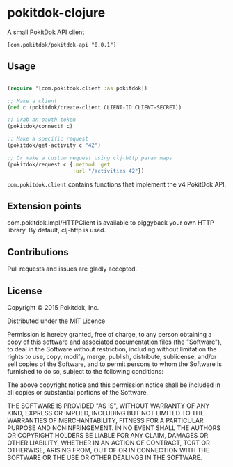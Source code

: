 # pokitdok-clojure

A small PokitDok API client

```[com.pokitdok/pokitdok-api "0.0.1"]```

## Usage

```clj

(require '[com.pokitdok.client :as pokitdok])

;; Make a client
(def c (pokitdok/create-client CLIENT-ID CLIENT-SECRET))

;; Grab an oauth token
(pokitdok/connect! c)

;; Make a specific request
(pokitdok/get-activity c "42")

;; Or make a custom request using clj-http param maps
(pokitdok/request c {:method :get
                     :url "/activities 42"})
```

`com.pokitdok.client` contains functions that implement the v4 PokitDok API.

## Extension points

com.pokitdok.impl/HTTPClient is available to piggyback your own HTTP library.
By default, clj-http is used.

## Contributions

Pull requests and issues are gladly accepted.

## License

Copyright © 2015 Pokitdok, Inc.

Distributed under the MIT Licence

Permission is hereby granted, free of charge, to any person obtaining a copy
of this software and associated documentation files (the "Software"), to deal
in the Software without restriction, including without limitation the rights
to use, copy, modify, merge, publish, distribute, sublicense, and/or sell
copies of the Software, and to permit persons to whom the Software is
furnished to do so, subject to the following conditions:

The above copyright notice and this permission notice shall be included in
all copies or substantial portions of the Software.

THE SOFTWARE IS PROVIDED "AS IS", WITHOUT WARRANTY OF ANY KIND, EXPRESS OR
IMPLIED, INCLUDING BUT NOT LIMITED TO THE WARRANTIES OF MERCHANTABILITY,
FITNESS FOR A PARTICULAR PURPOSE AND NONINFRINGEMENT.  IN NO EVENT SHALL THE
AUTHORS OR COPYRIGHT HOLDERS BE LIABLE FOR ANY CLAIM, DAMAGES OR OTHER
LIABILITY, WHETHER IN AN ACTION OF CONTRACT, TORT OR OTHERWISE, ARISING FROM,
OUT OF OR IN CONNECTION WITH THE SOFTWARE OR THE USE OR OTHER DEALINGS IN
THE SOFTWARE.

